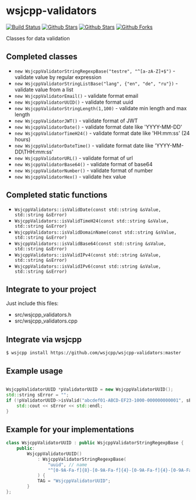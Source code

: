 # wsjcpp-validators

[![Build Status](https://api.travis-ci.com/wsjcpp/wsjcpp-validators.svg?branch=master)](https://travis-ci.com/wsjcpp/wsjcpp-validators) [![Github Stars](https://img.shields.io/github/stars/wsjcpp/wsjcpp-validators.svg?label=github%20%E2%98%85)](https://github.com/wsjcpp/wsjcpp-validators/stargazers) [![Github Stars](https://img.shields.io/github/contributors/wsjcpp/wsjcpp-validators.svg)](https://github.com/wsjcpp/wsjcpp-validators/) [![Github Forks](https://img.shields.io/github/forks/wsjcpp/wsjcpp-validators.svg?label=github%20forks)](https://github.com/wsjcpp/wsjcpp-validators/network/members)

Classes for data validation

## Completed classes

- `new WsjcppValidatorStringRegexpBase("testre", "^[a-zA-Z]+$")` - validate value by regular expression
- `new WsjcppValidatorStringListBase("lang", {"en", "de", "ru"})` - validate value from a list
- `new WsjcppValidatorEmail()` - validate format email
- `new WsjcppValidatorUUID()` - validate format uuid
- `new WsjcppValidatorStringLength(1,100)` - validate min length and max length
- `new WsjcppValidatorJWT()` - validate format of JWT
- `new WsjcppValidatorDate()` - validate format date like 'YYYY-MM-DD'
- `new WsjcppValidatorTimeH24()` - validate format date like 'HH:mm:ss' (24 hours)
- `new WsjcppValidatorDateTime()` - validate format date like 'YYYY-MM-DD\THH:mm:ss'
- `new WsjcppValidatorURL()` - validate format of url
- `new WsjcppValidatorBase64()` - validate format of base64
- `new WsjcppValidatorNumber()` - validate format of number
- `new WsjcppValidatorHex()` - validate hex value

## Completed static functions

- `WsjcppValidators::isValidDate(const std::string &sValue, std::string &sError)`
- `WsjcppValidators::isValidTimeH24(const std::string &sValue, std::string &sError)`
- `WsjcppValidators::isValidDomainName(const std::string &sValue, std::string &sError)`
- `WsjcppValidators::isValidBase64(const std::string &sValue, std::string &sError)`
- `WsjcppValidators::isValidIPv4(const std::string &sValue, std::string &sError)`
- `WsjcppValidators::isValidIPv6(const std::string &sValue, std::string &sError)`

## Integrate to your project

Just include this files:

- src/wsjcpp_validators.h
- src/wsjcpp_validators.cpp

## Integrate via wsjcpp

```
$ wsjcpp install https://github.com/wsjcpp/wsjcpp-validators:master
```

## Example usage 

``` cpp

WsjcppValidatorUUID *pValidatorUUID = new WsjcppValidatorUUID();
std::string sError = "";
if (!pValidatorUUID->isValid("abcdef01-ABCD-EF23-1000-000000000001", sError)) {
    std::cout << sError << std::endl;
}
```

## Example for your implementations

``` cpp
class WsjcppValidatorUUID : public WsjcppValidatorStringRegexpBase {
    public:
        WsjcppValidatorUUID() 
            : WsjcppValidatorStringRegexpBase(
                "uuid", // name
                "^[0-9A-Fa-f]{8}-[0-9A-Fa-f]{4}-[0-9A-Fa-f]{4}-[0-9A-Fa-f]{4}-[0-9A-Fa-f]{12}$"
            ) {
            TAG = "WsjcppValidatorUUID";
        }
};
```
